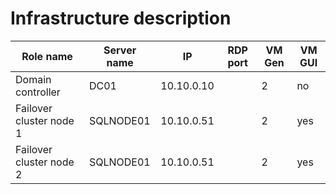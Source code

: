 # Infrastructure description
| Role name | Server name | IP | RDP port | VM Gen | VM GUI |
| --------- |------------ | -- | -------- | ------ | ------ |
| Domain controller | DC01 | 10.10.0.10 | | 2 | no|
| Failover cluster node 1 | SQLNODE01 | 10.10.0.51 | | 2| yes|
| Failover cluster node 2 | SQLNODE01 | 10.10.0.51 | | 2| yes|
